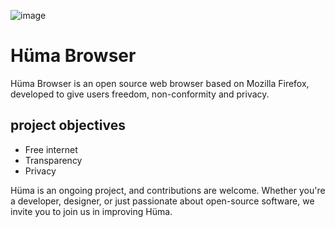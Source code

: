 
  ![image](https://github.com/user-attachments/assets/cea4246f-1730-49ba-8393-d86de5d80cdb)


# Hüma Browser

Hüma Browser is an open source web browser based on Mozilla Firefox, developed to give users freedom, non-conformity and privacy.  

## project objectives

- Free internet
- Transparency 
- Privacy

Hüma is an ongoing project, and contributions are welcome. Whether you're a developer, designer, or just passionate about open-source software, we invite you to join us in improving Hüma.
